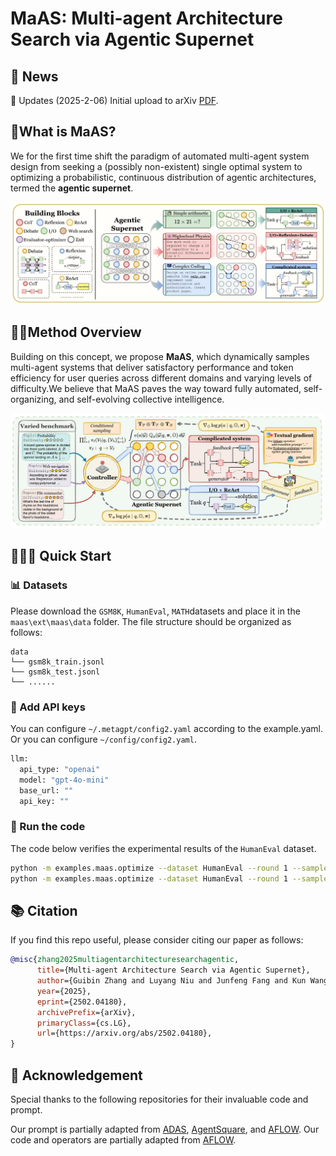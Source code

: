# MaAS: Multi-agent Architecture Search via Agentic Supernet

## 📰 News

🚩 Updates (2025-2-06) Initial upload to arXiv [PDF](https://arxiv.org/abs/2502.04180).


## 🤔What is MaAS?

We for the first time shift the paradigm of automated multi-agent system design from seeking a (possibly non-existent) single optimal system to optimizing a probabilistic, continuous distribution of agentic architectures, termed the **agentic supernet**. 

![MaAS](assets/MaAS.png)

## 👋🏻Method Overview

Building on this concept, we propose **MaAS**, which dynamically samples multi-agent systems that deliver satisfactory performance and token efficiency for user queries across different domains and varying levels of difficulty.We believe that MaAS paves the way toward fully automated, self-organizing, and self-evolving collective intelligence.

![framework](assets/framework.png)

## 🏃‍♂️‍➡️ Quick Start

### 📊 Datasets

Please download the  `GSM8K`,  `HumanEval`, `MATH`datasets and place it in the `maas\ext\maas\data` folder. The file structure should be organized as follows:

```
data
└── gsm8k_train.jsonl
└── gsm8k_test.jsonl
└── ......
```

### 🔑 Add API keys

You can configure `~/.metagpt/config2.yaml` according to the example.yaml. Or you can configure `~/config/config2.yaml`.

```python
llm:
  api_type: "openai" 
  model: "gpt-4o-mini" 
  base_url: ""
  api_key: ""
```

### 🐹 Run the code

The code below verifies the experimental results of the `HumanEval` dataset.

```bash
python -m examples.maas.optimize --dataset HumanEval --round 1 --sample 4 --exec_model_name "gpt-4o-mini"
python -m examples.maas.optimize --dataset HumanEval --round 1 --sample 4 --exec_model_name "gpt-4o-mini" --is_test True
```

## 📚 Citation

If you find this repo useful, please consider citing our paper as follows:

```bibtex
@misc{zhang2025multiagentarchitecturesearchagentic,
      title={Multi-agent Architecture Search via Agentic Supernet}, 
      author={Guibin Zhang and Luyang Niu and Junfeng Fang and Kun Wang and Lei Bai and Xiang Wang},
      year={2025},
      eprint={2502.04180},
      archivePrefix={arXiv},
      primaryClass={cs.LG},
      url={https://arxiv.org/abs/2502.04180}, 
}
```

## 🙏 Acknowledgement

Special thanks to the following repositories for their invaluable code and prompt.

Our prompt is partially adapted from [ADAS](https://github.com/ShengranHu/ADAS), [AgentSquare](https://github.com/tsinghua-fib-lab/AgentSquare/tree/main), and [AFLOW](https://github.com/geekan/MetaGPT/tree/main/examples/aflow). Our code and operators are partially adapted from [AFLOW](https://github.com/geekan/MetaGPT/tree/main/examples/aflow).
